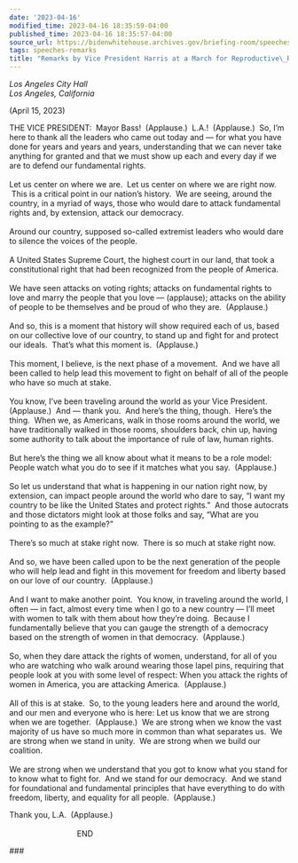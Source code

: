 ```yaml
---
date: '2023-04-16'
modified_time: 2023-04-16 18:35:59-04:00
published_time: 2023-04-16 18:35:57-04:00
source_url: https://bidenwhitehouse.archives.gov/briefing-room/speeches-remarks/2023/04/16/remarks-by-vice-president-harris-at-a-march-for-reproductive-rights/
tags: speeches-remarks
title: "Remarks by Vice President Harris at a March for Reproductive\_Rights"
---
```

 
*Los Angeles City Hall  
Los Angeles, California*   
  
(April 15, 2023)

THE VICE PRESIDENT:  Mayor Bass!  (Applause.)  L.A.!  (Applause.)  So,
I’m here to thank all the leaders who came out today and — for what you
have done for years and years and years, understanding that we can never
take anything for granted and that we must show up each and every day if
we are to defend our fundamental rights.   
   
Let us center on where we are.  Let us center on where we are right now.
 This is a critical point in our nation’s history.  We are seeing,
around the country, in a myriad of ways, those who would dare to attack
fundamental rights and, by extension, attack our democracy.  
   
Around our country, supposed so-called extremist leaders who would dare
to silence the voices of the people.   
   
A United States Supreme Court, the highest court in our land, that took
a constitutional right that had been recognized from the people of
America.  
   
We have seen attacks on voting rights; attacks on fundamental rights to
love and marry the people that you love — (applause); attacks on the
ability of people to be themselves and be proud of who they are. 
(Applause.)  
   
And so, this is a moment that history will show required each of us,
based on our collective love of our country, to stand up and fight for
and protect our ideals.  That’s what this moment is.  (Applause.)  
   
This moment, I believe, is the next phase of a movement.  And we have
all been called to help lead this movement to fight on behalf of all of
the people who have so much at stake.   
   
You know, I’ve been traveling around the world as your Vice President. 
(Applause.)  And — thank you.  And here’s the thing, though.  Here’s the
thing.  When we, as Americans, walk in those rooms around the world, we
have traditionally walked in those rooms, shoulders back, chin up,
having some authority to talk about the importance of rule of law, human
rights.   
   
But here’s the thing we all know about what it means to be a role model:
People watch what you do to see if it matches what you say. 
(Applause.)  
   
So let us understand that what is happening in our nation right now, by
extension, can impact people around the world who dare to say, “I want
my country to be like the United States and protect rights.”  And those
autocrats and those dictators might look at those folks and say, “What
are you pointing to as the example?”  
   
There’s so much at stake right now.  There is so much at stake right
now.   
   
And so, we have been called upon to be the next generation of the people
who will help lead and fight in this movement for freedom and liberty
based on our love of our country.  (Applause.)  
   
And I want to make another point.  You know, in traveling around the
world, I often — in fact, almost every time when I go to a new country —
I’ll meet with women to talk with them about how they’re doing.  Because
I fundamentally believe that you can gauge the strength of a democracy
based on the strength of women in that democracy.  (Applause.)  
   
So, when they dare attack the rights of women, understand, for all of
you who are watching who walk around wearing those lapel pins, requiring
that people look at you with some level of respect: When you attack the
rights of women in America, you are attacking America.  (Applause.)  
   
All of this is at stake.  So, to the young leaders here and around the
world, and our men and everyone who is here: Let us know that we are
strong when we are together.  (Applause.)  We are strong when we know
the vast majority of us have so much more in common than what separates
us.  We are strong when we stand in unity.  We are strong when we build
our coalition.   
   
We are strong when we understand that you got to know what you stand for
to know what to fight for.  And we stand for our democracy.  And we
stand for foundational and fundamental principles that have everything
to do with freedom, liberty, and equality for all people.  (Applause.)  
  
Thank you, L.A.  (Applause.)  
   
                               END  
  

\###
